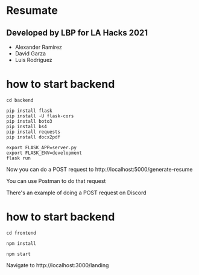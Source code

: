 # Resumate
## Developed by LBP for LA Hacks 2021
- Alexander Ramirez
- David Garza
- Luis Rodriguez

# how to start backend

``` 
cd backend

pip install flask 
pip install -U flask-cors 
pip install boto3
pip install bs4
pip install requests
pip install docx2pdf

export FLASK_APP=server.py
export FLASK_ENV=development
flask run 
```

Now you can do a POST request to http://localhost:5000/generate-resume

You can use Postman to do that request

There's an example of doing a POST request on Discord

# how to start backend

```
cd frontend

npm install

npm start
```
Navigate to http://localhost:3000/landing
